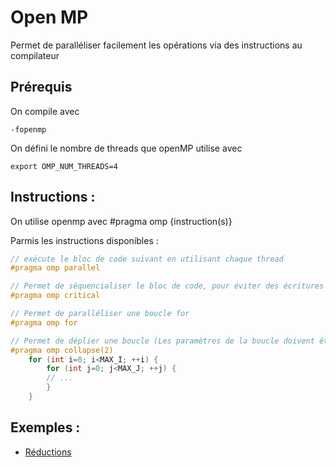 # Open MP
Permet de paralléliser facilement les opérations via des instructions au compilateur

## Prérequis 
On compile avec 
```
-fopenmp
```
On défini le nombre de threads que openMP utilise avec 
```
export OMP_NUM_THREADS=4
```

## Instructions : 
On utilise openmp avec #pragma omp {instruction(s)}

Parmis les instructions disponibles : 

```cpp
// exécute le bloc de code suivant en utilisant chaque thread
#pragma omp parallel
```
```cpp
// Permet de séquencialiser le bloc de code, pour éviter des écritures concurentes par exemple. 
#pragma omp critical
```
```cpp
// Permet de paralléliser une boucle for
#pragma omp for
```
```cpp
// Permet de déplier une boucle (Les paramètres de la boucle doivent être connus à la compilation)
#pragma omp collapse(2)
    for (int i=0; i<MAX_I; ++i) {
        for (int j=0; j<MAX_J; ++j) {
        // ...
        }
    }
```
## Exemples : 
- [Réductions](../exercices/reductions.cpp)



